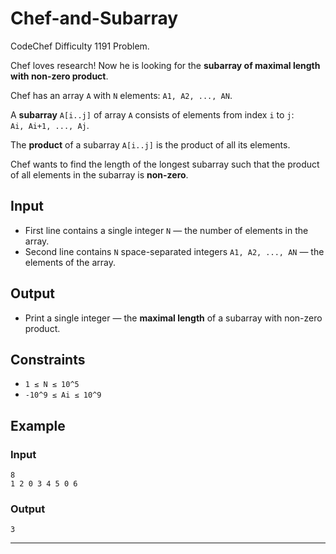 # Chef-and-Subarray
CodeChef Difficulty 1191 Problem.


Chef loves research! Now he is looking for the **subarray of maximal length with non-zero product**.

Chef has an array `A` with `N` elements: `A1, A2, ..., AN`.

A **subarray** `A[i..j]` of array `A` consists of elements from index `i` to `j`:  
`Ai, Ai+1, ..., Aj`.

The **product** of a subarray `A[i..j]` is the product of all its elements.

Chef wants to find the length of the longest subarray such that the product of all elements in the subarray is **non-zero**.

## Input

- First line contains a single integer `N` — the number of elements in the array.
- Second line contains `N` space-separated integers `A1, A2, ..., AN` — the elements of the array.

## Output

- Print a single integer — the **maximal length** of a subarray with non-zero product.

## Constraints

- `1 ≤ N ≤ 10^5`
- `-10^9 ≤ Ai ≤ 10^9`

## Example

### Input
```
8
1 2 0 3 4 5 0 6
```

### Output
```
3
```

---
